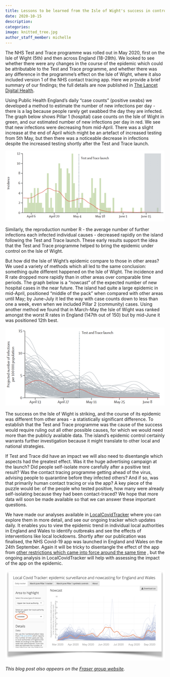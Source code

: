 ```yaml
---
title: Lessons to be learned from the Isle of Wight's success in controlling its COVID-19 epidemic
date: 2020-10-15
description:
categories:
image: knitted_tree.jpg
author_staff_member: michelle
---
```



The NHS Test and Trace programme was rolled out in May 2020, first on the Isle of Wight (5th) and then across England (18-28th). We looked to see whether there were any changes in the course of the epidemic which could be attributable to the Test and Trace programme, and whether there was any difference in the programme’s effect on the Isle of Wight, where it also included version 1 of the NHS contact tracing app. Here we provide a brief summary of our findings; the full details are now published in <a href="https://www.thelancet.com/journals/landig/article/PIIS2589-7500(20)30241-7/fulltext" target="_blank" > The Lancet Digital Health</a>.

Using Public Health England’s daily “case counts” (positive swabs) we developed a method to estimate the number of new infections per day - there is a lag because people rarely get swabbed the day they are infected. The graph below shows Pillar 1 (hospital) case counts on the Isle of Wight in green, and our estimated number of new infections per day in red. We see that new infections were decreasing from mid-April. There was a slight increase at the end of April which might be an artefact of increased testing from 5th May, but then there was a noticeable decrease in infections despite the increased testing shortly after the Test and Trace launch.

![](/images/IoW_case_counts.png)

Similarly, the reproduction number R - the average number of further infections each infected individual causes - decreased rapidly on the island following the Test and Trace launch. These early results support the idea that the Test and Trace programme helped to bring the epidemic under control on the Isle of Wight.

But how did the Isle of Wight’s epidemic compare to those in other areas? We used a variety of methods which all led to the same conclusion: something quite different happened on the Isle of Wight. The incidence and R rate dropped more rapidly than in other areas over comparable time periods. The graph below is a “nowcast” of the expected number of new hospital cases in the near future. The island had quite a large epidemic in mid-April, positioned “middle of the pack” when compared with other areas until May; by June-July it led the way with case counts down to less than one a week, even when we included Pillar 2 (community) cases. Using another method we found that in March-May the Isle of Wight was ranked amongst the worst R rates in England (147th out of 150) but by mid-June it was positioned 12th best.

![](/images/IoW_nowcast.png)

The success on the Isle of Wight is striking, and the course of its epidemic was different from other areas - a statistically significant difference. To establish that the Test and Trace programme was the cause of the success would require ruling out all other possible causes, for which we would need more than the publicly available data. The island’s epidemic control certainly warrants further investigation because it might translate to other local and national strategies.

If Test and Trace did have an impact we will also need to disentangle which aspects had the greatest effect. Was it the huge advertising campaign at the launch? Did people self-isolate more carefully after a positive test result? Was the contact tracing programme getting ahead of the virus, advising people to quarantine before they infected others? And if so, was that primarily human contact tracing or via the app? A key piece of the puzzle would be: of the people who tested positive, how many were already self-isolating because they had been contact-traced? We hope that more data will soon be made available so that we can answer these important questions.

We have made our analyses available in <a href="https://bdi-pathogens.shinyapps.io/LocalCovidTracker/" target="_blank" > LocalCovidTracker</a> where you can explore them in more detail, and see our ongoing tracker which updates daily. It enables you to view the epidemic trend in individual local authorities in England and Wales to identify outbreaks and see the effects of interventions like local lockdowns. Shortly after our publication was finalised, the NHS Covid-19 app was launched in England and Wales on the 24th September. Again it will be tricky to disentangle the effect of the app from <a href="https://en.wikipedia.org/wiki/Timeline_of_the_COVID-19_pandemic_in_the_United_Kingdom_(July%E2%80%93December_2020)" target="_blank" > other restrictions which came into force around the same time</a> , but the ongoing analysis in LocalCovidTracker will help with assessing the impact of the app on the epidemic.

<a href="https://bdi-pathogens.shinyapps.io/LocalCovidTracker/" target="_blank" >
<img src="/images/Screenshot_LocalCovidTracker_blog.png" alt="LocalCovidTracker">
</a>

<i>This blog post also appears on the <a href="https://www.coronavirus-fraser-group.org/blog" target="_blank" > Fraser group website</a>.
